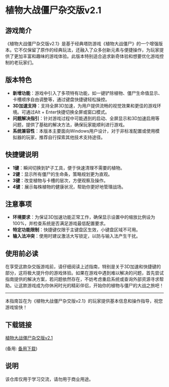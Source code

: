 # 植物大战僵尸杂交版v2.1

## 游戏简介
《植物大战僵尸杂交版v2.1》是基于经典塔防游戏《植物大战僵尸》的一个增强版本。它不仅保留了原作的经典玩法，还融入了众多创新元素与便捷操作，为玩家提供了更加丰富和趣味的游戏体验。此版本特别适合追求新奇体验和想要优化游戏控制的老玩家们。

## 版本特色
- **新增功能**：游戏中引入了多项特有功能，如一键铲除植物、僵尸生命值显示、卡槽顺序自由调整等，通过键盘快捷键轻松操控。
- **3D加速支持**：支持全屏3D加速，为用户提供流畅的视觉效果和更佳的游戏环境。可通过Alt + Enter快捷切换全屏或窗口模式。
- **问题解决指引**：针对游戏过程中可能遇到的启动、全屏显示和3D加速启用等问题，提供了基础的解决方法，确保玩家能顺利进行游戏。
- **系统兼容性**：本版本主要面向Windows用户设计，对于非标准配置或使用模拟器的玩家，推荐自行探索其他技术支持途径。

## 快捷键说明
- **1键**：瞬间切换到铲子工具，便于快速清理不需要的植物。
- **2键**：显示所有僵尸的生命条，策略规划更为直观。
- **3键**：改变植物与卡槽的层次，方便观察及操作。
- **4键**：展示每株植物的健康状况，帮助你更好地管理战场。

## 注意事项
- **环境要求**：为保证3D加速功能正常工作，确保显示设置中的缩放比例设为100%，并检查系统是否满足游戏最低配置要求。
- **特定功能限制**：快捷键仅限于主键盘区生效，小键盘区域不可用。
- **输入法冲突**：使用时建议激活大写锁定，以防与输入法产生干扰。

## 使用前必读
在享受这款杂交版游戏前，请仔细阅读上述指南，特别是关于3D加速和快捷键的部分，这将极大提升你的游戏体验。如果在游戏中遇到难以解决的问题，首先尝试指南提供的解决方案，若问题依然存在，不妨考虑重启系统或查询外部资源寻求帮助。让这款游戏成为你休闲时光的精彩伴侣，开始你的植物与僵尸的大战之旅吧！

---

本指南旨在为《植物大战僵尸杂交版v2.1》的玩家提供基本信息和操作指导，祝您游戏愉快！

## 下载链接
[植物大战僵尸杂交版v2.1](https://pan.quark.cn/s/23fc9315219e) 

(备用: [备用下载](https://pan.baidu.com/s/1GdcHpsnwJTdjmEeij0ZQSw?pwd=1234))

## 说明

该仓库仅用于学习交流，请勿用于商业用途。
